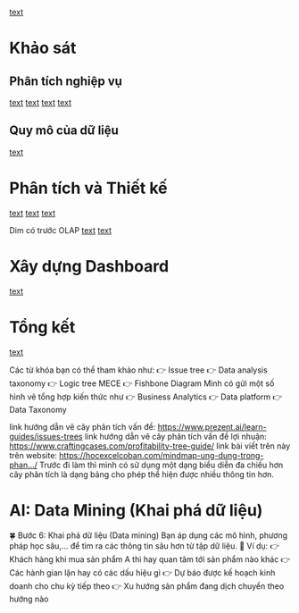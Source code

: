[text](<Danh sách thành viên.md>)

# Khảo sát

## Phân tích nghiệp vụ

[text](HRM.md)
[text](<Business Model Canvas.md>)
[text](<Quy trình nghiệp vụ.md>)
[text](<Yêu cầu nghiệp vụ.md>)












## Quy mô của dữ liệu

[text](<Quy mô của dữ liệu.md>)

# Phân tích và Thiết kế

[text](<Kiến trúc hệ thống phân tích dữ liệu.md>)
[text](<Quy trình ETL.md>)
[text](<Thực hiện ETL.md>)

<!-- ## Mô hình dữ liệu Logic -->
<!-- Mô hình dữ liệu OLAP   OLAP trung tên bên dướiii -->
<!-- ![alt text](image-5.png) -->
<!-- ![alt text](image-13.png) -->
<!-- # Mô hình OLTP -->
<!-- # Mô hình ERD -->
<!-- # Mô hình OLAP -->
<!-- Bảng mysql, ngôi sao -->
<!-- ![alt text](image-8.png) -->
<!-- Gạch chân, tô màu -->
<!-- Chuyển đổi OLTP sang OLAP -->
<!-- ![alt text](image-7.png) -->
<!-- ![alt text](image-6.png) -->

<!-- !         ERD -->
<!-- !         DIM -->

Dim có trước OLAP
[text](<Xác định các chiều khái niệm.md>)
[text](<Khám phá dữ liệu.md>)

<!-- !         OLTP -->
<!-- !         OLAP -->

# Xây dựng Dashboard

[text](Dashboard.md)

# Tổng kết

[text](<Tổng kết.md>)

<!--  -->

Các từ khóa bạn có thể tham khảo như:
👉 Issue tree
👉 Data analysis taxonomy
👉 Logic tree MECE
👉 Fishbone Diagram
Mình có gửi một số hình vẽ tổng hợp kiến thức như
👉 Business Analytics
👉 Data platform
👉 Data Taxonomy

link hướng dẫn vẽ cây phân tích vấn đề:
https://www.prezent.ai/learn-guides/issues-trees
link hướng dẫn vẽ cây phân tích vấn đề lợi nhuận:
https://www.craftingcases.com/profitability-tree-guide/
link bài viết trên này trên website:
https://hocexcelcoban.com/mindmap-ung-dung-trong-phan.../
Trước đi làm thì mình có sử dụng một dạng biểu diễn đa chiều hơn cây phân tích là dạng bảng cho phép thể hiện được nhiều thông tin hơn.

# AI: Data Mining (Khai phá dữ liệu)

🍀 Bước 6: Khai phá dữ liệu (Data mining)
Bạn áp dụng các mô hình, phương pháp học sâu,... để tìm ra các thông tin sâu hơn từ tập dữ liệu.
🌳 Ví dụ:
👉 Khách hàng khi mua sản phẩm A thì hay quan tâm tới sản phẩm nào khác
👉 Các hành gian lận hay có các dấu hiệu gì
👉 Dự báo được kế hoạch kinh doanh cho chu kỳ tiếp theo
👉 Xu hướng sản phẩm đang dịch chuyển theo hướng nào

<!--  -->
